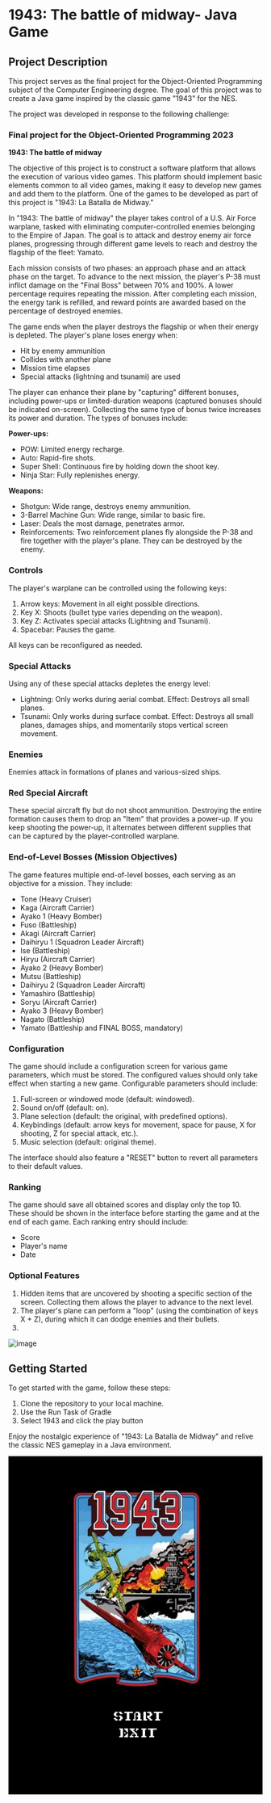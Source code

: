# 1943: The battle of midway- Java Game

## Project Description

This project serves as the final project for the Object-Oriented Programming subject of the Computer Engineering degree. The goal of this project was to create a Java game inspired by the classic game "1943" for the NES.

The project was developed in response to the following challenge:

### Final project for the Object-Oriented Programming 2023
**1943: The battle of midway**

The objective of this project is to construct a software platform that allows the execution of various video games. This platform should implement basic elements common to all video games, making it easy to develop new games and add them to the platform. One of the games to be developed as part of this project is "1943: La Batalla de Midway."

In "1943: The battle of midway" the player takes control of a U.S. Air Force warplane, tasked with eliminating computer-controlled enemies belonging to the Empire of Japan. The goal is to attack and destroy enemy air force planes, progressing through different game levels to reach and destroy the flagship of the fleet: Yamato.

Each mission consists of two phases: an approach phase and an attack phase on the target. To advance to the next mission, the player's P-38 must inflict damage on the "Final Boss" between 70% and 100%. A lower percentage requires repeating the mission. After completing each mission, the energy tank is refilled, and reward points are awarded based on the percentage of destroyed enemies.

The game ends when the player destroys the flagship or when their energy is depleted. The player's plane loses energy when:
- Hit by enemy ammunition
- Collides with another plane
- Mission time elapses
- Special attacks (lightning and tsunami) are used

The player can enhance their plane by "capturing" different bonuses, including power-ups or limited-duration weapons (captured bonuses should be indicated on-screen). Collecting the same type of bonus twice increases its power and duration. The types of bonuses include:

**Power-ups:**
- POW: Limited energy recharge.
- Auto: Rapid-fire shots.
- Super Shell: Continuous fire by holding down the shoot key.
- Ninja Star: Fully replenishes energy.

**Weapons:**
- Shotgun: Wide range, destroys enemy ammunition.
- 3-Barrel Machine Gun: Wide range, similar to basic fire.
- Laser: Deals the most damage, penetrates armor.
- Reinforcements: Two reinforcement planes fly alongside the P-38 and fire together with the player's plane. They can be destroyed by the enemy.

### Controls

The player's warplane can be controlled using the following keys:
1. Arrow keys: Movement in all eight possible directions.
2. Key X: Shoots (bullet type varies depending on the weapon).
3. Key Z: Activates special attacks (Lightning and Tsunami).
4. Spacebar: Pauses the game.
   
All keys can be reconfigured as needed.

### Special Attacks

Using any of these special attacks depletes the energy level:
- Lightning: Only works during aerial combat. Effect: Destroys all small planes.
- Tsunami: Only works during surface combat. Effect: Destroys all small planes, damages ships, and momentarily stops vertical screen movement.

### Enemies

Enemies attack in formations of planes and various-sized ships.

### Red Special Aircraft

These special aircraft fly but do not shoot ammunition. Destroying the entire formation causes them to drop an "Item" that provides a power-up. If you keep shooting the power-up, it alternates between different supplies that can be captured by the player-controlled warplane.

### End-of-Level Bosses (Mission Objectives)

The game features multiple end-of-level bosses, each serving as an objective for a mission. They include:
- Tone (Heavy Cruiser)
- Kaga (Aircraft Carrier)
- Ayako 1 (Heavy Bomber)
- Fuso (Battleship)
- Akagi (Aircraft Carrier)
- Daihiryu 1 (Squadron Leader Aircraft)
- Ise (Battleship)
- Hiryu (Aircraft Carrier)
- Ayako 2 (Heavy Bomber)
- Mutsu (Battleship)
- Daihiryu 2 (Squadron Leader Aircraft)
- Yamashiro (Battleship)
- Soryu (Aircraft Carrier)
- Ayako 3 (Heavy Bomber)
- Nagato (Battleship)
- Yamato (Battleship and FINAL BOSS, mandatory)

### Configuration

The game should include a configuration screen for various game parameters, which must be stored. The configured values should only take effect when starting a new game. Configurable parameters should include:
1. Full-screen or windowed mode (default: windowed).
2. Sound on/off (default: on).
3. Plane selection (default: the original, with predefined options).
4. Keybindings (default: arrow keys for movement, space for pause, X for shooting, Z for special attack, etc.).
5. Music selection (default: original theme).

The interface should also feature a "RESET" button to revert all parameters to their default values.

### Ranking

The game should save all obtained scores and display only the top 10. These should be shown in the interface before starting the game and at the end of each game. Each ranking entry should include:
- Score
- Player's name
- Date

### Optional Features

1. Hidden items that are uncovered by shooting a specific section of the screen. Collecting them allows the player to advance to the next level.
2. The player's plane can perform a "loop" (using the combination of keys X + Z), during which it can dodge enemies and their bullets.
3. 
![image](https://github.com/Alanmdza/1943_The_Battle_of_Midway-Java/assets/126357766/57d014c8-034e-4e54-8335-1f6ed76cb5ec)

## Getting Started

To get started with the game, follow these steps:

1. Clone the repository to your local machine.
2. Use the Run Task of Gradle
3. Select 1943 and click the play button

Enjoy the nostalgic experience of "1943: La Batalla de Midway" and relive the classic NES gameplay in a Java environment.

![nivel0](https://github.com/Alanmdza/1943_The_Battle_of_Midway-Java/blob/main/src/main/resources/images/1984/Nivel0.png)


